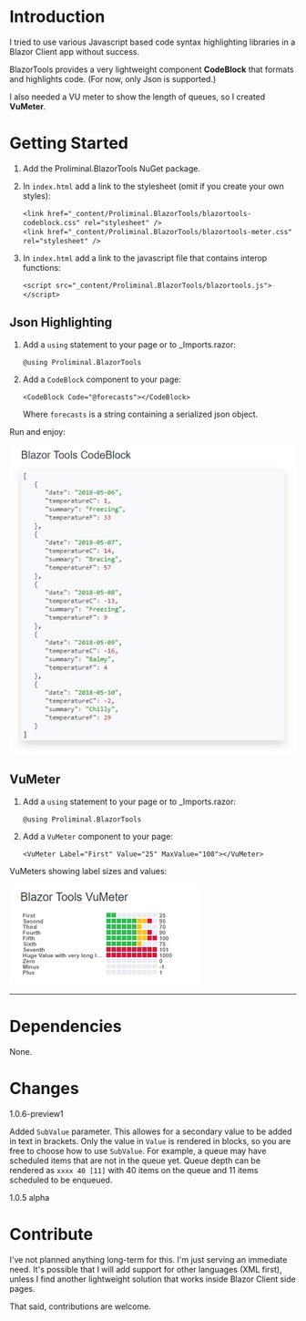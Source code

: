 # Introduction 

I tried to use various Javascript based code syntax highlighting libraries in a Blazor Client app without success.  

BlazorTools provides a very lightweight component <strong>CodeBlock</strong> that formats and highlights code. (For now, only Json is supported.)

I also needed a VU meter to show the length of queues, so I created <strong>VuMeter</strong>. 


# Getting Started

1. Add the Proliminal.BlazorTools NuGet package.


3. In `index.html` add a link to the stylesheet (omit if you create your own styles):

    ```
    <link href="_content/Proliminal.BlazorTools/blazortools-codeblock.css" rel="stylesheet" />
    <link href="_content/Proliminal.BlazorTools/blazortools-meter.css" rel="stylesheet" />
    ```

4. In `index.html` add a link to the javascript file that contains interop functions:

    ```
    <script src="_content/Proliminal.BlazorTools/blazortools.js"></script>
    ```

## Json Highlighting

1. Add a `using` statement to your page or to _Imports.razor:

    ```
    @using Proliminal.BlazorTools
    ```

2. Add a `CodeBlock` component to your page:  

    ```
    <CodeBlock Code="@forecasts"></CodeBlock>
    ``` 

    Where `forecasts` is a string containing a serialized json object.


Run and enjoy:

![image](.assets/blazor-tools-codeblock-example.png)

## VuMeter

1. Add a `using` statement to your page or to _Imports.razor:

    ```
    @using Proliminal.BlazorTools
    ```

2. Add a `VuMeter` component to your page:

    ```
    <VuMeter Label="First" Value="25" MaxValue="100"></VuMeter>
    ```

VuMeters showing label sizes and values:

![image](.assets/blazor-tools-vumeter-example.png)

---
# Dependencies


None.

# Changes

1.0.6-preview1

Added `SubValue` parameter. This allowes for a secondary value to be added in text in brackets. 
Only the value in `Value` is rendered in blocks, so you are free to choose how to use `SubValue`. 
For example, a queue may have scheduled items that are not in the queue yet. Queue depth can be rendered as `xxxx 40 [11]` with 40 items on the queue and 11 items scheduled to be enqueued.

1.0.5 alpha



# Contribute
I've not planned anything long-term for this. I'm just serving an immediate need. It's possible that I will add support for other languages (XML first), unless I find another lightweight solution that works inside Blazor Client side pages.

That said, contributions are welcome.
